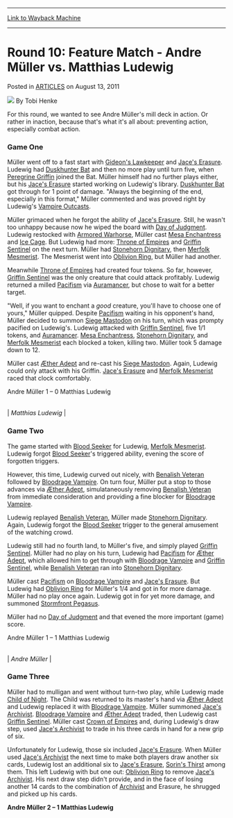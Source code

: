 
---
[Link to Wayback Machine](https://web.archive.org/web/20151022183611/http://magic.wizards.com/en/articles/archive/round-10-feature-match-andre-m%C3%BCller-vs-matthias-ludewig-2011-08-13)

[_metadata_:author]:- "Tobi Henke"
[_metadata_:description]:- "For this round, we wanted to see Andre Müller's mill deck in action. Or rather in inaction, because that's what it's all about: preventing action, especially combat action. Game One"
[_metadata_:generator]:- "Drupal 7 (http://drupal.org)"
[_metadata_:node]:- "316151"
[_metadata_:publish_date]:- "2011-08-13"
[_metadata_:source]:- "div-main-content"
[_metadata_:title]:- "Round 10: Feature Match - Andre Müller vs. Matthias Ludewig"
[_metadata_:wayback_capture_timestamp]:- "2015-10-22 18:36:11"
[_metadata_:wayback_raw_url]:- "https://web.archive.org/web/20151022183611id_/http://magic.wizards.com/en/articles/archive/round-10-feature-match-andre-m%C3%BCller-vs-matthias-ludewig-2011-08-13"
[_metadata_:wayback_url]:- "http://magic.wizards.com/en/articles/archive/round-10-feature-match-andre-m%C3%BCller-vs-matthias-ludewig-2011-08-13"
---


Round 10: Feature Match - Andre Müller vs. Matthias Ludewig
===========================================================



 Posted in [ARTICLES](/en/articles)
 on August 13, 2011 






![](https://media.magic.wizards.com/styles/auth_small/public/images/person/henke_author.jpg)
By Tobi Henke










For this round, we wanted to see Andre Müller's mill deck in action. Or rather in inaction, because that's what it's all about: preventing action, especially combat action.



### Game One



Müller went off to a fast start with [Gideon's Lawkeeper](http://gatherer.wizards.com/Pages/Card/Details.aspx?name=Gideon%27s+Lawkeeper) and [Jace's Erasure](http://gatherer.wizards.com/Pages/Card/Details.aspx?name=Jace%27s+Erasure). Ludewig had [Duskhunter Bat](http://gatherer.wizards.com/Pages/Card/Details.aspx?name=Duskhunter+Bat) and then no more play until turn five, when [Peregrine Griffin](http://gatherer.wizards.com/Pages/Card/Details.aspx?name=Peregrine+Griffin) joined the Bat. Müller himself had no further plays either, but his [Jace's Erasure](http://gatherer.wizards.com/Pages/Card/Details.aspx?name=Jace%27s+Erasure) started working on Ludewig's library. [Duskhunter Bat](http://gatherer.wizards.com/Pages/Card/Details.aspx?name=Duskhunter+Bat) got through for 1 point of damage. "Always the beginning of the end, especially in this format," Müller commented and was proved right by Ludewig's [Vampire Outcasts](http://gatherer.wizards.com/Pages/Card/Details.aspx?name=Vampire+Outcasts).


Müller grimaced when he forgot the ability of [Jace's Erasure](http://gatherer.wizards.com/Pages/Card/Details.aspx?name=Jace%27s+Erasure). Still, he wasn't too unhappy because now he wiped the board with [Day of Judgment](http://gatherer.wizards.com/Pages/Card/Details.aspx?name=Day+of+Judgment). Ludewig restocked with [Armored Warhorse](http://gatherer.wizards.com/Pages/Card/Details.aspx?name=Armored+Warhorse), Müller cast [Mesa Enchantress](http://gatherer.wizards.com/Pages/Card/Details.aspx?name=Mesa+Enchantress) and [Ice Cage](http://gatherer.wizards.com/Pages/Card/Details.aspx?name=Ice+Cage). But Ludewig had more: [Throne of Empires](http://gatherer.wizards.com/Pages/Card/Details.aspx?name=Throne+of+Empires) and [Griffin Sentinel](http://gatherer.wizards.com/Pages/Card/Details.aspx?name=Griffin+Sentinel) on the next turn. Müller had [Stonehorn Dignitary](http://gatherer.wizards.com/Pages/Card/Details.aspx?name=Stonehorn+Dignitary), then [Merfolk Mesmerist](http://gatherer.wizards.com/Pages/Card/Details.aspx?name=Merfolk+Mesmerist). The Mesmerist went into [Oblivion Ring](http://gatherer.wizards.com/Pages/Card/Details.aspx?name=Oblivion+Ring), but Müller had another.


Meanwhile [Throne of Empires](http://gatherer.wizards.com/Pages/Card/Details.aspx?name=Throne+of+Empires) had created four tokens. So far, however, [Griffin Sentinel](http://gatherer.wizards.com/Pages/Card/Details.aspx?name=Griffin+Sentinel) was the only creature that could attack profitably. Ludewig returned a milled [Pacifism](http://gatherer.wizards.com/Pages/Card/Details.aspx?name=Pacifism) via [Auramancer](http://gatherer.wizards.com/Pages/Card/Details.aspx?name=Auramancer), but chose to wait for a better target.


"Well, if you want to enchant a *good* creature, you'll have to choose one of yours," Müller quipped. Despite [Pacifism](http://gatherer.wizards.com/Pages/Card/Details.aspx?name=Pacifism) waiting in his opponent's hand, Müller decided to summon [Siege Mastodon](http://gatherer.wizards.com/Pages/Card/Details.aspx?name=Siege+Mastodon) on his turn, which was prompty pacified on Ludewig's. Ludewig attacked with [Griffin Sentinel](http://gatherer.wizards.com/Pages/Card/Details.aspx?name=Griffin+Sentinel), five 1/1 tokens, and [Auramancer](http://gatherer.wizards.com/Pages/Card/Details.aspx?name=Auramancer). [Mesa Enchantress](http://gatherer.wizards.com/Pages/Card/Details.aspx?name=Mesa+Enchantress), [Stonehorn Dignitary](http://gatherer.wizards.com/Pages/Card/Details.aspx?name=Stonehorn+Dignitary), and [Merfolk Mesmerist](http://gatherer.wizards.com/Pages/Card/Details.aspx?name=Merfolk+Mesmerist) each blocked a token, killing two. Müller took 5 damage down to 12.


Müller cast [Æther Adept](http://gatherer.wizards.com/Pages/Card/Details.aspx?name=%C3%86ther+Adept) and re-cast his [Siege Mastodon](http://gatherer.wizards.com/Pages/Card/Details.aspx?name=Siege+Mastodon). Again, Ludewig could only attack with his Griffin. [Jace's Erasure](http://gatherer.wizards.com/Pages/Card/Details.aspx?name=Jace%27s+Erasure) and [Merfolk Mesmerist](http://gatherer.wizards.com/Pages/Card/Details.aspx?name=Merfolk+Mesmerist) raced that clock comfortably.


Andre Müller 1 – 0 Matthias Ludewig





|  |
| --- |
| 
*Matthias Ludewig* |




### Game Two



The game started with [Blood Seeker](http://gatherer.wizards.com/Pages/Card/Details.aspx?name=Blood+Seeker) for Ludewig, [Merfolk Mesmerist](http://gatherer.wizards.com/Pages/Card/Details.aspx?name=Merfolk+Mesmerist). Ludewig forgot [Blood Seeker](http://gatherer.wizards.com/Pages/Card/Details.aspx?name=Blood+Seeker)'s triggered ability, evening the score of forgotten triggers.


However, this time, Ludewig curved out nicely, with [Benalish Veteran](http://gatherer.wizards.com/Pages/Card/Details.aspx?name=Benalish+Veteran) followed by [Bloodrage Vampire](http://gatherer.wizards.com/Pages/Card/Details.aspx?name=Bloodrage+Vampire). On turn four, Müller put a stop to those advances via [Æther Adept](http://gatherer.wizards.com/Pages/Card/Details.aspx?name=%C3%86ther+Adept), simulataneously removing [Benalish Veteran](http://gatherer.wizards.com/Pages/Card/Details.aspx?name=Benalish+Veteran) from immediate consideration and providing a fine blocker for [Bloodrage Vampire](http://gatherer.wizards.com/Pages/Card/Details.aspx?name=Bloodrage+Vampire).


Ludewig replayed [Benalish Veteran](http://gatherer.wizards.com/Pages/Card/Details.aspx?name=Benalish+Veteran), Müller made [Stonehorn Dignitary](http://gatherer.wizards.com/Pages/Card/Details.aspx?name=Stonehorn+Dignitary). Again, Ludewig forgot the [Blood Seeker](http://gatherer.wizards.com/Pages/Card/Details.aspx?name=Blood+Seeker) trigger to the general amusement of the watching crowd.


Ludewig still had no fourth land, to Müller's five, and simply played [Griffin Sentinel](http://gatherer.wizards.com/Pages/Card/Details.aspx?name=Griffin+Sentinel). Müller had no play on his turn, Ludewig had [Pacifism](http://gatherer.wizards.com/Pages/Card/Details.aspx?name=Pacifism) for [Æther Adept](http://gatherer.wizards.com/Pages/Card/Details.aspx?name=%C3%86ther+Adept), which allowed him to get through with [Bloodrage Vampire](http://gatherer.wizards.com/Pages/Card/Details.aspx?name=Bloodrage+Vampire) and [Griffin Sentinel](http://gatherer.wizards.com/Pages/Card/Details.aspx?name=Griffin+Sentinel), while [Benalish Veteran](http://gatherer.wizards.com/Pages/Card/Details.aspx?name=Benalish+Veteran) ran into [Stonehorn Dignitary](http://gatherer.wizards.com/Pages/Card/Details.aspx?name=Stonehorn+Dignitary).


Müller cast [Pacifism](http://gatherer.wizards.com/Pages/Card/Details.aspx?name=Pacifism) on [Bloodrage Vampire](http://gatherer.wizards.com/Pages/Card/Details.aspx?name=Bloodrage+Vampire) and [Jace's Erasure](http://gatherer.wizards.com/Pages/Card/Details.aspx?name=Jace%27s+Erasure). But Ludewig had [Oblivion Ring](http://gatherer.wizards.com/Pages/Card/Details.aspx?name=Oblivion+Ring) for Müller's 1/4 and got in for more damage. Müller had no play once again. Ludewig got in for yet more damage, and summoned [Stormfront Pegasus](http://gatherer.wizards.com/Pages/Card/Details.aspx?name=Stormfront+Pegasus).


Müller had no [Day of Judgment](http://gatherer.wizards.com/Pages/Card/Details.aspx?name=Day+of+Judgment) and that evened the more important (game) score.


Andre Müller 1 – 1 Matthias Ludewig





|  |
| --- |
| 
*Andre Müller* |




### Game Three



Müller had to mulligan and went without turn-two play, while Ludewig made [Child of Night](http://gatherer.wizards.com/Pages/Card/Details.aspx?name=Child+of+Night). The Child was returned to its master's hand via [Æther Adept](http://gatherer.wizards.com/Pages/Card/Details.aspx?name=%C3%86ther+Adept) and Ludewig replaced it with [Bloodrage Vampire](http://gatherer.wizards.com/Pages/Card/Details.aspx?name=Bloodrage+Vampire). Müller summoned [Jace's Archivist](http://gatherer.wizards.com/Pages/Card/Details.aspx?name=Jace%27s+Archivist). [Bloodrage Vampire](http://gatherer.wizards.com/Pages/Card/Details.aspx?name=Bloodrage+Vampire) and [Æther Adept](http://gatherer.wizards.com/Pages/Card/Details.aspx?name=%C3%86ther+Adept) traded, then Ludewig cast [Griffin Sentinel](http://gatherer.wizards.com/Pages/Card/Details.aspx?name=Griffin+Sentinel). Müller cast [Crown of Empires](http://gatherer.wizards.com/Pages/Card/Details.aspx?name=Crown+of+Empires) and, during Ludewig's draw step, used [Jace's Archivist](http://gatherer.wizards.com/Pages/Card/Details.aspx?name=Jace%27s+Archivist) to trade in his three cards in hand for a new grip of six.


Unfortunately for Ludewig, those six included [Jace's Erasure](http://gatherer.wizards.com/Pages/Card/Details.aspx?name=Jace%27s+Erasure). When Müller used [Jace's Archivist](http://gatherer.wizards.com/Pages/Card/Details.aspx?name=Jace%27s+Archivist) the next time to make both players draw another six cards, Ludewig lost an additional six to [Jace's Erasure](http://gatherer.wizards.com/Pages/Card/Details.aspx?name=Jace%27s+Erasure), [Sorin's Thirst](http://gatherer.wizards.com/Pages/Card/Details.aspx?name=Sorin%27s+Thirst) among them. This left Ludewig with but one out: [Oblivion Ring](http://gatherer.wizards.com/Pages/Card/Details.aspx?name=Oblivion+Ring) to remove [Jace's Archivist](http://gatherer.wizards.com/Pages/Card/Details.aspx?name=Jace%27s+Archivist). His next draw step didn't provide, and in the face of losing another 14 cards to the combination of [Archivist](http://gatherer.wizards.com/Pages/Card/Details.aspx?name=Archivist) and Erasure, he shrugged and picked up his cards.


**Andre Müller 2 – 1 Matthias Ludewig**







